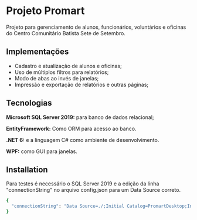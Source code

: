 
# Projeto Promart

Projeto para gerenciamento de alunos, funcionários, voluntários e oficinas do Centro Comunitário Batista Sete de Setembro.


## Implementações

- Cadastro e atualização de alunos e oficinas;
- Uso de múltiplos filtros para relatórios;
- Modo de abas ao invés de janelas;
- Impressão e exportação de relatórios e outras páginas;


## Tecnologias

**Microsoft SQL Server 2019:** para banco de dados relacional;

**EntityFramework:** Como ORM para acesso ao banco.

**.NET 6:** e a linguagem C# como ambiente de desenvolvimento.

**WPF:** como GUI para janelas.


## Installation

Para testes é necessário o SQL Server 2019 e a edição da linha "connectionString" no arquivo config.json para um Data Source correto.

```bash
{
  "connectionString": "Data Source=./;Initial Catalog=PromartDesktop;Integrated Security=True;Trust Server Certificate=True"
}
```
    